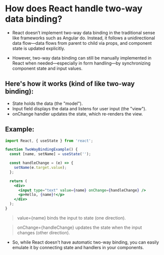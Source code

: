 # How does React handle two-way data binding?

- React doesn’t implement two-way data binding in the traditional sense like frameworks such as Angular do. Instead, it follows a unidirectional data flow—data flows from parent to child via props, and component state is updated explicitly.

- However, two-way data binding can still be manually implemented in React when needed—especially in form handling—by synchronizing component state and input values.

## Here's how it works (kind of like two-way binding):
- State holds the data (the "model").
- Input field displays the data and listens for user input (the "view").
- onChange handler updates the state, which re-renders the view.

## Example:
```jsx
import React, { useState } from 'react';

function TwoWayBindingExample() {
  const [name, setName] = useState('');

  const handleChange = (e) => {
    setName(e.target.value);
  };

  return (
    <div>
      <input type="text" value={name} onChange={handleChange} />
      <p>Hello, {name}!</p>
    </div>
  );
}
```
> value={name} binds the input to state (one direction).

> onChange={handleChange} updates the state when the input changes (other direction).

-  So, while React doesn't have automatic two-way binding, you can easily emulate it by connecting state and handlers in your components.